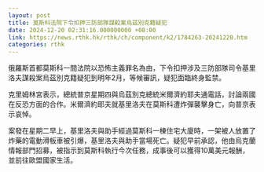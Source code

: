 ```yaml
---
layout: post
title: 莫斯科法院下令扣押三防部隊謀殺案烏茲別克籍疑犯
date: 2024-12-20 02:31:16.000000000 +08:00
link: https://news.rthk.hk/rthk/ch/component/k2/1784263-20241220.htm
categories: rthk
---
```


俄羅斯首都莫斯科一間法院以恐怖主義罪名為由，下令扣押涉及三防部隊司令基里洛夫謀殺案烏茲別克籍疑犯到明年2月，等候審訊，疑犯面臨終身監禁。

克里姆林宮表示，總統普京星期四與烏茲別克總統米爾濟約耶夫通電話，討論兩國在反恐方面的合作。米爾濟約耶夫就基里洛夫在莫斯科遭炸彈襲擊身亡，向普京表示哀悼。

案發在星期二早上，基里洛夫與助手經過莫斯科一棟住宅大廈時，一架被人放置了炸藥的電動滑板車被引爆，基里洛夫與助手當場死亡。疑犯早前承認，他由烏克蘭情報部門招募，被指示到莫斯科執行今次任務，成事後可以獲得10萬美元報酬，並前往歐盟國家生活。
